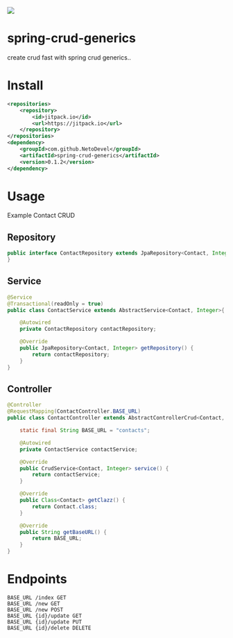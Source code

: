 [![](https://jitpack.io/v/NetoDevel/spring-crud-generics.svg)](https://jitpack.io/#NetoDevel/spring-crud-generics)

# spring-crud-generics

create crud fast with spring crud generics..

# Install

```xml
<repositories>
    <repository>
        <id>jitpack.io</id>
        <url>https://jitpack.io</url>
    </repository>
</repositories>
<dependency>
    <groupId>com.github.NetoDevel</groupId>
    <artifactId>spring-crud-generics</artifactId>
    <version>0.1.2</version>
</dependency>
```


# Usage

Example Contact CRUD

## Repository


```java
public interface ContactRepository extends JpaRepository<Contact, Integer>{
}
```
## Service

```java
@Service
@Transactional(readOnly = true)
public class ContactService extends AbstractService<Contact, Integer>{

	@Autowired
	private ContactRepository contactRepository;

	@Override
	public JpaRepository<Contact, Integer> getRepository() {
		return contactRepository;
	}
}
```
## Controller

```java
@Controller
@RequestMapping(ContactController.BASE_URL)
public class ContactController extends AbstractControllerCrud<Contact, Integer> {

	static final String BASE_URL = "contacts";

	@Autowired
	private ContactService contactService;

	@Override
	public CrudService<Contact, Integer> service() {
		return contactService;
	}

	@Override
	public Class<Contact> getClazz() {
		return Contact.class;
	}

	@Override
	public String getBaseURL() {
		return BASE_URL;
	}
}
```
# Endpoints

	BASE_URL /index GET
	BASE_URL /new GET
	BASE_URL /new POST
	BASE_URL {id}/update GET
	BASE_URL {id}/update PUT
	BASE_URL {id}/delete DELETE
